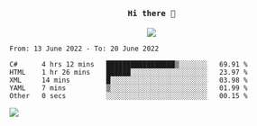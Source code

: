<h4 align="center"><samp> Hi there 👋  </samp></h4>

<p align="center">
  
  <a href="https://github.com/bznick98">
    <img align="center" src="https://github-readme-stats.vercel.app/api?username=bznick98&&count_private=true&hide=issues,prs,contribs&show_icons=true&theme=gruvbox" />
  </a>
  
  <!--START_SECTION:waka-->

```text
From: 13 June 2022 - To: 20 June 2022

C#      4 hrs 12 mins   █████████████████▒░░░░░░░   69.91 %
HTML    1 hr 26 mins    ██████░░░░░░░░░░░░░░░░░░░   23.97 %
XML     14 mins         █░░░░░░░░░░░░░░░░░░░░░░░░   03.98 %
YAML    7 mins          ▒░░░░░░░░░░░░░░░░░░░░░░░░   01.99 %
Other   0 secs          ░░░░░░░░░░░░░░░░░░░░░░░░░   00.15 %
```

<!--END_SECTION:waka-->
  
 
</p>

![](https://visitor-badge.glitch.me/badge?page_id=bznick98.bznick98)
